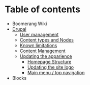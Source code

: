 # Table of contents

* Boomerang Wiki
* [Drupal](drupal/README.md)
  * [User management](drupal/untitled.md)
  * [Content types and Nodes](drupal/untitled-2.md)
  * [Known limitations](drupal/untitled-1.md)
  * [Content Management](drupal/untitled-3.md)
  * [Updating the apparience](drupal/updating-the-homepage/README.md)
    * [Homepage Structure](drupal/updating-the-homepage/homepage-structure.md)
    * [Updating the site logo](drupal/updating-the-homepage/updating-the-site-logo.md)
    * [Main menu / top navigation](drupal/updating-the-homepage/main-menu-top-navigation.md)
* Blocks

